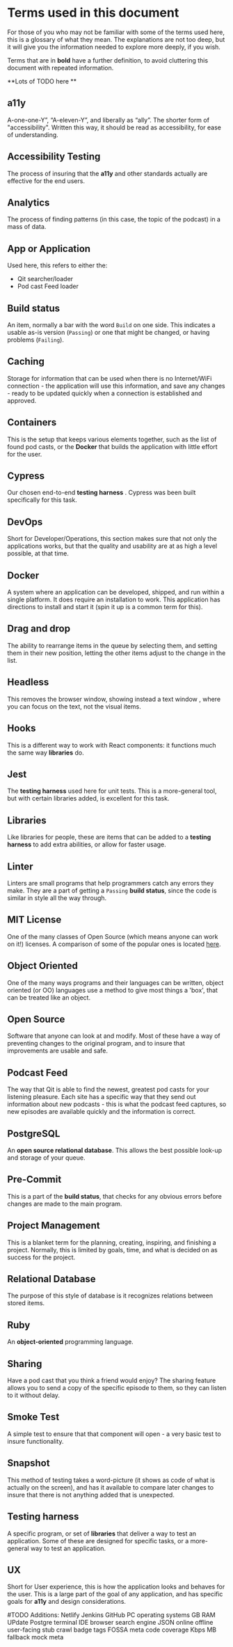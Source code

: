 # Terms used in this document #

For those of you who may not be familiar with some of the terms used here, this is a glossary of what they mean. The explanations are not too deep, but it will give you the information needed to explore more deeply, if you wish. 

Terms that are in **bold** have a further definition, to avoid cluttering this document with repeated information.

**Lots of TODO here **
## a11y ##
A-one-one-Y”, “A-eleven-Y”, and liberally as “ally”. The shorter form of "accessibility". Written this way, it should be read as accessibility, for ease of understanding.

## Accessibility Testing ##
The process of insuring that the **a11y** and other standards actually are effective for the end users.

## Analytics ##
The process of finding patterns (in this case, the topic of the podcast) in a mass of data.

## App or Application ##
Used here, this refers to either the:
- Qit searcher/loader
- Pod cast Feed loader

## Build status ##
An item, normally a bar with the word `Build` on one side. This indicates a usable as-is version (`Passing`) or one that might be changed, or having problems (`Failing`).

## Caching ##
Storage for information that can be used when there is no Internet/WiFi connection - the application will use this information, and save any changes - ready to be updated quickly when a connection is established and approved.

## Containers ##
This is the setup that keeps various elements together, such as the list of found pod casts, or the **Docker** that builds the application with little effort for the user.

## Cypress ##
Our chosen end-to-end **testing harness** . Cypress was been built specifically for this task.

## DevOps ##
Short for Developer/Operations, this section makes sure that not only the applications works, but that the quality and usability are at as high a level possible, at that time.

## Docker ##
A system where an application can be developed, shipped, and run within a single platform. It does require an installation to work. This application has directions to install and start it (spin it up is a common term for this).

## Drag and drop ##
The ability to rearrange items in the queue by selecting them, and setting them in their new position, letting the other items adjust to the change in the list.

## Headless ##
This removes the browser window, showing instead a text window , where you can focus on the text, not the visual items.

## Hooks ##
This is a different way to work with React components: it functions much the same way **libraries** do.

## Jest ##
The **testing harness** used here for unit tests. This is a more-general tool, but with certain libraries added, is excellent for this task.

## Libraries ##
Like libraries for people, these are items that can be added to a **testing harness** to add extra abilities, or allow for faster usage.

## Linter ##
Linters are small programs that help programmers catch any errors they make. They are a part of getting a `Passing` **build status**, since the code is similar in style all the way through.

## MIT License ##
One of the many classes of Open Source (which means anyone can work on it!) licenses. A comparison of some of the popular ones is located [here](https://www.kiuwan.com/blog/a-comparison-of-the-most-popular-open-source-licenses/).

## Object Oriented ##
One of the many ways programs and their languages can be written, object oriented (or OO) languages use a method to give most things a 'box', that can be treated like an object.

## Open Source ##
Software that anyone can look at and modify. Most of these have a way of preventing changes to the original program, and to insure that improvements are usable and safe.

## Podcast Feed ##
The way that Qit is able to find the newest, greatest pod casts for your listening pleasure. Each site has a specific way that they send out information about new podcasts - this is what the podcast feed captures, so new episodes are available quickly and the information is correct.

## PostgreSQL ##
An **open source relational database**. This allows the best possible look-up and storage of your queue. 

## Pre-Commit ##
This is a part of the **build status**, that checks for any obvious errors before changes are made to the main program.

## Project Management ##
This is a blanket term for the planning, creating, inspiring, and finishing a project. Normally, this is limited by goals, time, and what is decided on as success for the project.

## Relational Database ##
The purpose of this style of database is it recognizes relations between stored items.

## Ruby ##
An **object-oriented** programming language.

## Sharing ##
Have a pod cast that you think a friend would enjoy? The sharing feature allows you to send a copy of the specific episode to them, so they can listen to it without delay.

## Smoke Test ##
A simple test to ensure that that component will open - a very basic test to insure functionality.

## Snapshot ##
This method of testing takes a word-picture (it shows as code of what is actually on the screen), and has it available to compare later changes to insure that there is not anything added that is unexpected.

## Testing harness ##
A specific program, or set of **libraries** that deliver a way to test an application. Some of these are designed for specific tasks, or a more-general way to test an application.

## UX ##
Short for User experience, this is how the application looks and behaves for the user. This is a large part of the goal of any application, and has specific goals for **a11y** and design considerations.

#TODO 
Additions:
Netlify
Jenkins
GitHub
PC
operating systems
GB
RAM
UPdate Postgre
terminal
IDE
browser
search engine
JSON
online
offline
user-facing
stub
crawl
badge
tags
FOSSA
meta
code coverage
Kbps
MB
fallback
mock
meta
